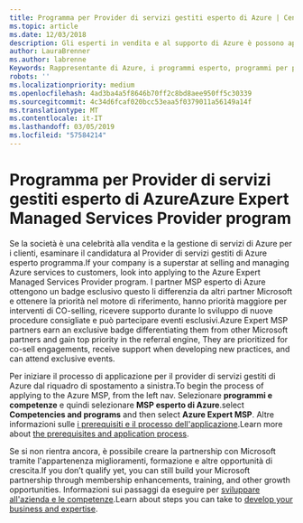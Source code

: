 ```yaml
---
title: Programma per Provider di servizi gestiti esperto di Azure | Centro per i partner
ms.topic: article
ms.date: 12/03/2018
description: Gli esperti in vendita e al supporto di Azure è possono applicare in MSP esperto di Azure
author: LauraBrenner
ms.author: labrenne
Keywords: Rappresentante di Azure, i programmi esperto, programmi per partner
robots: ''
ms.localizationpriority: medium
ms.openlocfilehash: 4ad3ba4a5f8646b70ff2c8bd8aee950ff5c30339
ms.sourcegitcommit: 4c34d6fcaf020bcc53eaa5f0379011a56149a14f
ms.translationtype: MT
ms.contentlocale: it-IT
ms.lasthandoff: 03/05/2019
ms.locfileid: "57584214"
---
```

# <a name="azure-expert-managed-services-provider-program"></a><span data-ttu-id="94080-104">Programma per Provider di servizi gestiti esperto di Azure</span><span class="sxs-lookup"><span data-stu-id="94080-104">Azure Expert Managed Services Provider program</span></span>


<span data-ttu-id="94080-105">Se la società è una celebrità alla vendita e la gestione di servizi di Azure per i clienti, esaminare il candidatura al Provider di servizi gestiti di Azure esperto programma.</span><span class="sxs-lookup"><span data-stu-id="94080-105">If your company is a superstar at selling and managing Azure services to customers, look into applying to the Azure Expert Managed Services Provider program.</span></span> <span data-ttu-id="94080-106">I partner MSP esperto di Azure ottengono un badge esclusivo questo li differenzia da altri partner Microsoft e ottenere la priorità nel motore di riferimento, hanno priorità maggiore per interventi di CO-selling, ricevere supporto durante lo sviluppo di nuove procedure consigliate e può partecipare eventi esclusivi.</span><span class="sxs-lookup"><span data-stu-id="94080-106">Azure Expert MSP partners earn an exclusive badge differentiating them from other Microsoft partners and gain top priority in the referral engine, They are prioritized for co-sell engagements, receive support when developing new practices, and can attend exclusive events.</span></span>

<span data-ttu-id="94080-107">Per iniziare il processo di applicazione per il provider di servizi gestiti di Azure dal riquadro di spostamento a sinistra.</span><span class="sxs-lookup"><span data-stu-id="94080-107">To begin the process of applying to the Azure MSP, from the left nav.</span></span> <span data-ttu-id="94080-108">Selezionare **programmi e competenze** e quindi selezionare **MSP esperto di Azure**.</span><span class="sxs-lookup"><span data-stu-id="94080-108">select **Competencies and programs** and then select **Azure Expert MSP**.</span></span> <span data-ttu-id="94080-109">Altre informazioni sulle [i prerequisiti e il processo dell'applicazione](https://partner.microsoft.com/membership/azure-expert-msp).</span><span class="sxs-lookup"><span data-stu-id="94080-109">Learn more about [the prerequisites and application process](https://partner.microsoft.com/membership/azure-expert-msp).</span></span> 

<span data-ttu-id="94080-110">Se si non rientra ancora, è possibile creare la partnership con Microsoft tramite l'appartenenza miglioramenti, formazione e altre opportunità di crescita.</span><span class="sxs-lookup"><span data-stu-id="94080-110">If you don’t qualify yet, you can still build your Microsoft partnership through membership enhancements, training, and other growth opportunities.</span></span>
<span data-ttu-id="94080-111">Informazioni sui passaggi da eseguire per [sviluppare all'azienda e le competenze](https://partner.microsoft.com/membership/azure-expert-msp).</span><span class="sxs-lookup"><span data-stu-id="94080-111">Learn about steps you can take to [develop your business and expertise](https://partner.microsoft.com/membership/azure-expert-msp).</span></span>


